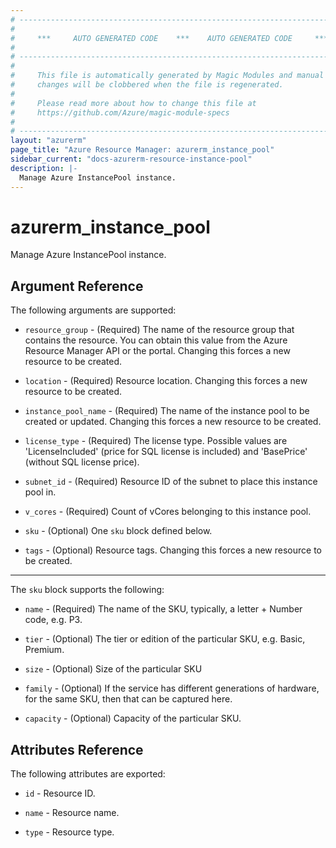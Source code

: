 ```yaml
---
# ----------------------------------------------------------------------------
#
#     ***     AUTO GENERATED CODE    ***    AUTO GENERATED CODE     ***
#
# ----------------------------------------------------------------------------
#
#     This file is automatically generated by Magic Modules and manual
#     changes will be clobbered when the file is regenerated.
#
#     Please read more about how to change this file at
#     https://github.com/Azure/magic-module-specs
#
# ----------------------------------------------------------------------------
layout: "azurerm"
page_title: "Azure Resource Manager: azurerm_instance_pool"
sidebar_current: "docs-azurerm-resource-instance-pool"
description: |-
  Manage Azure InstancePool instance.
---
```


# azurerm_instance_pool

Manage Azure InstancePool instance.


## Argument Reference

The following arguments are supported:

* `resource_group` - (Required) The name of the resource group that contains the resource. You can obtain this value from the Azure Resource Manager API or the portal. Changing this forces a new resource to be created.

* `location` - (Required) Resource location. Changing this forces a new resource to be created.

* `instance_pool_name` - (Required) The name of the instance pool to be created or updated. Changing this forces a new resource to be created.

* `license_type` - (Required) The license type. Possible values are 'LicenseIncluded' (price for SQL license is included) and 'BasePrice' (without SQL license price).

* `subnet_id` - (Required) Resource ID of the subnet to place this instance pool in.

* `v_cores` - (Required) Count of vCores belonging to this instance pool.

* `sku` - (Optional) One `sku` block defined below.

* `tags` - (Optional) Resource tags. Changing this forces a new resource to be created.

---

The `sku` block supports the following:

* `name` - (Required) The name of the SKU, typically, a letter + Number code, e.g. P3.

* `tier` - (Optional) The tier or edition of the particular SKU, e.g. Basic, Premium.

* `size` - (Optional) Size of the particular SKU

* `family` - (Optional) If the service has different generations of hardware, for the same SKU, then that can be captured here.

* `capacity` - (Optional) Capacity of the particular SKU.

## Attributes Reference

The following attributes are exported:

* `id` - Resource ID.

* `name` - Resource name.

* `type` - Resource type.
